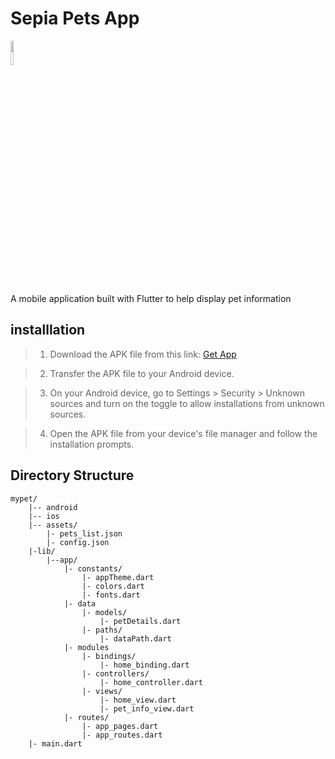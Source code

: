 # Sepia Pets App
<img src="https://www.linkpicture.com/q/icon_52.png"  width="10%" height="10%">

A mobile application built with Flutter to help display pet information

## installlation
> 1. Download the APK file from this link: [Get App](https://drive.google.com/file/d/1zPKv5FCLY-cO5LOzs7itIhRunP0aLrPu/view?usp=sharing)

> 2. Transfer the APK file to your Android device.

> 3. On your Android device, go to Settings > Security > Unknown sources and turn on the toggle to allow installations from unknown sources.

> 4. Open the APK file from your device's file manager and follow the installation prompts.

## Directory Structure

    mypet/
        |-- android
        |-- ios
        |-- assets/
            |- pets_list.json
            |- config.json
        |-lib/
            |--app/
                |- constants/
                    |- appTheme.dart
                    |- colors.dart
                    |- fonts.dart
                |- data
                    |- models/
                        |- petDetails.dart
                    |- paths/
                        |- dataPath.dart
                |- modules
                    |- bindings/
                        |- home_binding.dart
                    |- controllers/
                        |- home_controller.dart
                    |- views/
                        |- home_view.dart
                        |- pet_info_view.dart
                |- routes/
                    |- app_pages.dart
                    |- app_routes.dart
        |- main.dart


        
                    
                    



